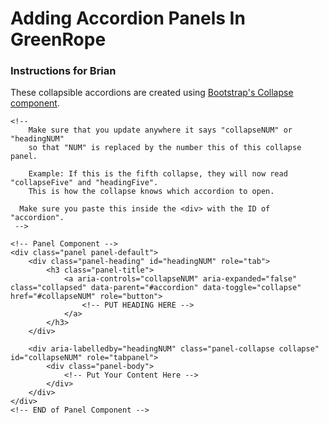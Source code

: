 # Adding Accordion Panels In GreenRope
### Instructions for Brian

These collapsible accordions are created using <a href="http://getbootstrap.com/javascript/#collapse">Bootstrap's Collapse component</a>.

```
<!--
	Make sure that you update anywhere it says "collapseNUM" or "headingNUM"
	so that "NUM" is replaced by the number this of this collapse panel.

	Example: If this is the fifth collapse, they will now read "collapseFive" and "headingFive".
	This is how the collapse knows which accordion to open.

  Make sure you paste this inside the <div> with the ID of "accordion".
 -->

<!-- Panel Component -->
<div class="panel panel-default">
	<div class="panel-heading" id="headingNUM" role="tab">
		<h3 class="panel-title">
			<a aria-controls="collapseNUM" aria-expanded="false" class="collapsed" data-parent="#accordion" data-toggle="collapse" href="#collapseNUM" role="button">
				<!-- PUT HEADING HERE -->
			</a>
		</h3>
	</div>

	<div aria-labelledby="headingNUM" class="panel-collapse collapse" id="collapseNUM" role="tabpanel">
		<div class="panel-body">
			<!-- Put Your Content Here -->
		</div>
	</div>
</div>
<!-- END of Panel Component -->
```
